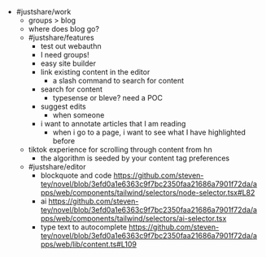 - #justshare/work
	- groups > blog
	- where does blog go?
	- #justshare/features
		- test out webauthn
		- I need groups!
		- easy site builder
		- link existing content in the editor
			- a slash command to search for content
		- search for content
			- typesense or bleve? need a POC
		- suggest edits
			- when someone
		- i want to annotate articles that I am reading
			- when i go to a page, i want to see what I have highlighted before
	- tiktok experience for scrolling through content from hn
		- the algorithm is seeded by your content tag preferences
	- #justshare/editor
		- blockquote and code https://github.com/steven-tey/novel/blob/3efd0a1e6363c9f7bc2350faa21686a7901f72da/apps/web/components/tailwind/selectors/node-selector.tsx#L82
		- ai https://github.com/steven-tey/novel/blob/3efd0a1e6363c9f7bc2350faa21686a7901f72da/apps/web/components/tailwind/selectors/ai-selector.tsx
		- type text to autocomplete https://github.com/steven-tey/novel/blob/3efd0a1e6363c9f7bc2350faa21686a7901f72da/apps/web/lib/content.ts#L109